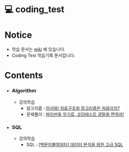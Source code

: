 # 💻 coding_test
# Notice
* 학습 문서는 [wiki](https://github.com/js0221/test/wiki) 에 있습니다.
* Coding Test 학습기록 문서입니다.

# Contents
* ### Algorithm
  * 강의학습
    * 알고리즘 : [어서와! 자료구조와 알고리즘은 처음이지?](https://github.com/js0221/test/wiki/어서와_어서와!-자료구조와-알고리즘은-처음이지%3F)
    * 문제풀이 : [파이썬을 무기로, 코딩테스트 광탈을 면하자!](https://github.com/js0221/test/wiki/이시윤_%5BPython-문제풀이%5D-파이썬을-무기로,-코딩테스트-광탈을-면하자!)

* ### SQL
  * 강의학습
    * SQL : [[백문이불여일타] 데이터 분석을 위한 고급 SQL](https://github.com/js0221/test/wiki/데이터리안_%5B백문이불여일타%5D-데이터-분석을-위한-고급-SQL)
